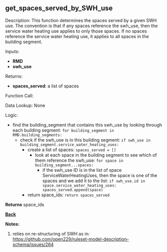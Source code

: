 ## get_spaces_served_by_SWH_use

Description: This function determines the spaces served by a given SWH use.  The convention is that if any spaces reference the swh_use, then the service water heating use applies to only those spaces. If no spaces reference the service water heating use, it applies to all spaces in the building segment.


Inputs:
- **RMD**
- **swh_use**

Returns:
- **spaces_served**: a list of spaces

Function Call:


Data Lookup: None

Logic:

- find the building_segment that contains this swh_use by looking through each building segment: `for building_segment in RMD.building_segments:`
    - check if the swh_use is in this building segment: `if swh_use in building_segment.service_water_heating_uses:`
        - create a list of spaces: `spaces_served = []`
          - look at each space in the building segment to see which of them reference the swh_use: `for space in building_segment...spaces:`
            - if the swh_use ID is in the list of space ServiceWaterHeatingUses, then the space is one of the spaces and we add it to the list: `if swh_use.id in space.service_water_heating_uses: spaces_served.append(space)`
        - return space_ids: `return spaces_served`



**Returns** space_ids

**[Back](../_toc.md)**

**Notes:**
1. relies on re-structuring of SWH as in: https://github.com/open229/ruleset-model-description-schema/issues/264
